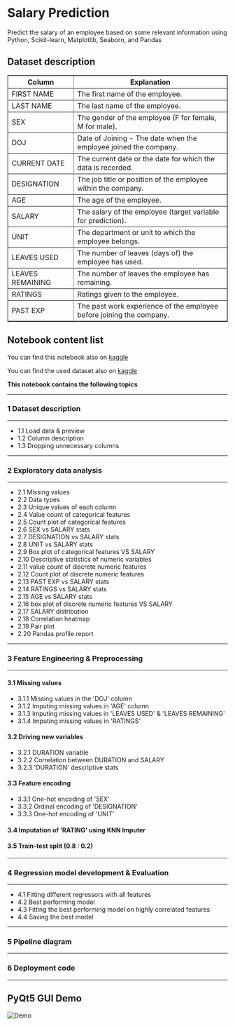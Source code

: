 # Salary Prediction

Predict the salary of an employee based on some relevant information using Python, Scikit-learn, Matplotlib, Seaborn, and Pandas

## Dataset description

<table border="1">
  <tr>
    <th>Column</th>
    <th>Explanation</th>
  </tr>
  <tr>
    <td>FIRST NAME</td>
    <td>The first name of the employee.</td>
  </tr>
  <tr>
    <td>LAST NAME</td>
    <td>The last name of the employee.</td>
  </tr>
  <tr>
    <td>SEX</td>
    <td>The gender of the employee (F for female, M for male).</td>
  </tr>
  <tr>
    <td>DOJ</td>
    <td>Date of Joining - The date when the employee joined the company.</td>
  </tr>
  <tr>
    <td>CURRENT DATE</td>
    <td>The current date or the date for which the data is recorded.</td>
  </tr>
  <tr>
    <td>DESIGNATION</td>
    <td>The job title or position of the employee within the company.</td>
  </tr>
  <tr>
    <td>AGE</td>
    <td>The age of the employee.</td>
  </tr>
  <tr>
    <td>SALARY</td>
    <td>The salary of the employee (target variable for prediction).</td>
  </tr>
  <tr>
    <td>UNIT</td>
    <td>The department or unit to which the employee belongs.</td>
  </tr>
  <tr>
    <td>LEAVES USED</td>
    <td>The number of leaves (days of) the employee has used.</td>
  </tr>
  <tr>
    <td>LEAVES REMAINING</td>
    <td>The number of leaves the employee has remaining.</td>
  </tr>
  <tr>
    <td>RATINGS</td>
    <td>Ratings given to the employee.</td>
  </tr>
  <tr>
    <td>PAST EXP</td>
    <td>The past work experience of the employee before joining the company.</td>
  </tr>
</table>

## Notebook content list

You can find this notebook also on [kaggle](https://www.kaggle.com/code/mohamedeldakrory8/salary-prediction)

You can find the used dataset also on [kaggle](https://www.kaggle.com/datasets/mohamedeldakrory8/salary-prediction-data) 

**This notebook contains the following topics**


---------------------------------------------
### 1 Dataset description 
---------------------------------------------
- 1.1 Load data & preview
- 1.2 Column description
- 1.3 Dropping unnecessary columns
---------------------------------------------
### 2 Exploratory data analysis
---------------------------------------------
- 2.1 Missing values
- 2.2 Data types
- 2.3 Unique values of each column
- 2.4 Value count of categorical features
- 2.5 Count plot of categorical features
- 2.6 SEX vs SALARY stats
- 2.7 DESIGNATION vs SALARY stats
- 2.8 UNIT vs SALARY stats
- 2.9 Box plot of categorical features VS SALARY
- 2.10 Descriptive statistics of numeric variables
- 2.11 value count of discrete numeric features
- 2.12 Count plot of discrete numeric features
- 2.13 PAST EXP vs SALARY stats
- 2.14 RATINGS vs SALARY stats
- 2.15 AGE vs SALARY stats
- 2.16 box plot of discrete numeric features VS SALARY
- 2.17 SALARY distribution
- 2.18 Correlation heatmap
- 2.19 Pair plot
- 2.20 Pandas profile report
  
---------------------------------------------
### 3 Feature Engineering & Preprocessing
---------------------------------------------

#### 3.1 Missing values
- 3.1.1 Missing values in the 'DOJ' column
- 3.1.2 Imputing missing values in 'AGE' column
- 3.1.3 Imputing missing values in 'LEAVES USED' & 'LEAVES REMAINING'
- 3.1.4 Imputing missing values in 'RATINGS'

#### 3.2 Driving new variables
- 3.2.1 DURATION variable
- 3.2.2 Correlation between DURATION and SALARY
- 3.2.3 'DURATION' descriptive stats

#### 3.3 Feature encoding
- 3.3.1 One-hot encoding of 'SEX'
- 3.3.2 Ordinal encoding of 'DESIGNATION'
- 3.3.3 One-hot encoding of 'UNIT'


#### 3.4 Imputation of 'RATING' using KNN Imputer

#### 3.5 Train-test split (0.8 : 0.2)

---------------------------------------------
### 4 Regression model development & Evaluation
---------------------------------------------

- 4.1 Fitting different regressors with all features
- 4.2 Best performing model
- 4.3 Fitting the best performing model on highly correlated features
- 4.4 Saving the best model

---------------------------------------------
### 5 Pipeline diagram
---------------------------------------------
### 6 Deployment code
---------------------------------------------

## PyQt5 GUI Demo

![Demo](https://github.com/mohdakrory/Machine-Learning-Practice/assets/67663339/6368fa8d-36af-4ad1-a3eb-837cb68f575d)

